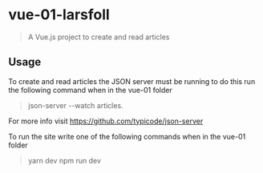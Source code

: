 # vue-01-larsfoll

> A Vue.js project to create and read articles

## Usage

To create and read articles the JSON server must be running to do this run the following command when in the vue-01 folder
> json-server --watch articles.

For more info visit https://github.com/typicode/json-server

To run the site write one of the following commands when in the vue-01 folder

> yarn dev
> npm run dev